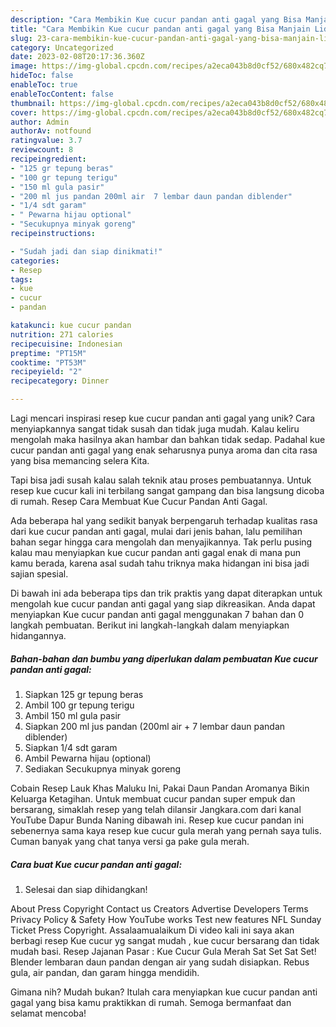 ```yaml
---
description: "Cara Membikin Kue cucur pandan anti gagal yang Bisa Manjain Lidah"
title: "Cara Membikin Kue cucur pandan anti gagal yang Bisa Manjain Lidah"
slug: 23-cara-membikin-kue-cucur-pandan-anti-gagal-yang-bisa-manjain-lidah
category: Uncategorized
date: 2023-02-08T20:17:36.360Z
image: https://img-global.cpcdn.com/recipes/a2eca043b8d0cf52/680x482cq70/kue-cucur-pandan-anti-gagal-foto-resep-utama.jpg
hideToc: false
enableToc: true
enableTocContent: false
thumbnail: https://img-global.cpcdn.com/recipes/a2eca043b8d0cf52/680x482cq70/kue-cucur-pandan-anti-gagal-foto-resep-utama.jpg
cover: https://img-global.cpcdn.com/recipes/a2eca043b8d0cf52/680x482cq70/kue-cucur-pandan-anti-gagal-foto-resep-utama.jpg
author: Admin
authorAv: notfound
ratingvalue: 3.7
reviewcount: 8
recipeingredient:
- "125 gr tepung beras"
- "100 gr tepung terigu"
- "150 ml gula pasir"
- "200 ml jus pandan 200ml air  7 lembar daun pandan diblender"
- "1/4 sdt garam"
- " Pewarna hijau optional"
- "Secukupnya minyak goreng"
recipeinstructions:

- "Sudah jadi dan siap dinikmati!"
categories:
- Resep
tags:
- kue
- cucur
- pandan

katakunci: kue cucur pandan 
nutrition: 271 calories
recipecuisine: Indonesian
preptime: "PT15M"
cooktime: "PT53M"
recipeyield: "2"
recipecategory: Dinner

---
```





Lagi mencari inspirasi resep kue cucur pandan anti gagal yang unik? Cara menyiapkannya sangat tidak susah dan tidak juga mudah. Kalau keliru mengolah maka hasilnya akan hambar dan bahkan tidak sedap. Padahal kue cucur pandan anti gagal yang enak seharusnya punya aroma dan cita rasa yang bisa memancing selera Kita.





Tapi bisa jadi susah kalau salah teknik atau proses pembuatannya. Untuk resep kue cucur kali ini terbilang sangat gampang dan bisa langsung dicoba di rumah. Resep Cara Membuat Kue Cucur Pandan Anti Gagal.

Ada beberapa hal yang sedikit banyak berpengaruh terhadap kualitas rasa dari kue cucur pandan anti gagal, mulai dari jenis bahan, lalu pemilihan bahan segar hingga cara mengolah dan menyajikannya. Tak perlu pusing kalau mau menyiapkan kue cucur pandan anti gagal enak di mana pun kamu berada, karena asal sudah tahu triknya maka hidangan ini bisa jadi sajian spesial.






Di bawah ini ada beberapa tips dan trik praktis yang dapat diterapkan untuk mengolah kue cucur pandan anti gagal yang siap dikreasikan. Anda dapat menyiapkan Kue cucur pandan anti gagal menggunakan 7 bahan dan 0 langkah pembuatan. Berikut ini langkah-langkah dalam menyiapkan hidangannya.

<!--inarticleads1-->

##### Bahan-bahan dan bumbu yang diperlukan dalam pembuatan Kue cucur pandan anti gagal:

1. Siapkan 125 gr tepung beras
1. Ambil 100 gr tepung terigu
1. Ambil 150 ml gula pasir
1. Siapkan 200 ml jus pandan (200ml air + 7 lembar daun pandan diblender)
1. Siapkan 1/4 sdt garam
1. Ambil  Pewarna hijau (optional)
1. Sediakan Secukupnya minyak goreng


Cobain Resep Lauk Khas Maluku Ini, Pakai Daun Pandan Aromanya Bikin Keluarga Ketagihan. Untuk membuat cucur pandan super empuk dan bersarang, simaklah resep yang telah dilansir Jangkara.com dari kanal YouTube Dapur Bunda Naning dibawah ini. Resep kue cucur pandan ini sebenernya sama kaya resep kue cucur gula merah yang pernah saya tulis. Cuman banyak yang chat tanya versi ga pake gula merah. 

<!--inarticleads2-->

##### Cara buat Kue cucur pandan anti gagal:


1. Selesai dan siap dihidangkan!

About Press Copyright Contact us Creators Advertise Developers Terms Privacy Policy &amp; Safety How YouTube works Test new features NFL Sunday Ticket Press Copyright. Assalaamualaikum Di video kali ini saya akan berbagi resep Kue cucur yg sangat mudah , kue cucur bersarang dan tidak mudah basi. Resep Jajanan Pasar : Kue Cucur Gula Merah Sat Set Sat Set! Blender lembaran daun pandan dengan air yang sudah disiapkan. Rebus gula, air pandan, dan garam hingga mendidih. 

Gimana nih? Mudah bukan? Itulah cara menyiapkan kue cucur pandan anti gagal yang bisa kamu praktikkan di rumah. Semoga bermanfaat dan selamat mencoba!
